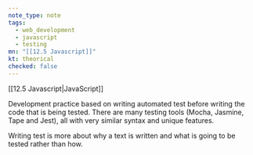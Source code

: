 ```yaml
---
note_type: note
tags:
  - web_development
  - javascript
  - testing
mn: "[[12.5 Javascript]]"
kt: theorical
checked: false
---
```

[[12.5 Javascript|JavaScript]]

Development practice based on writing automated test before writing the code that is being tested. There are many testing tools (Mocha, Jasmine, Tape and Jest), all with very similar syntax and unique features. 

Writing test is more about why a text is written and what is going to be tested rather than how.


